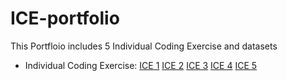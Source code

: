# ICE-portfolio
This Portfloio includes 5 Individual Coding Exercise and datasets
- Individual Coding Exercise: 
[ICE 1](https://github.com/KWangMark/ICE-portfolio/blob/main/ICE1.ipynb)
[ICE 2](https://github.com/KWangMark/ICE-portfolio/blob/main/ICE2%20v2.ipynb) 
[ICE 3](https://github.com/KWangMark/ICE-portfolio/blob/main/ICE%203%20.ipynb)
[ICE 4](https://github.com/KWangMark/ICE-portfolio/blob/main/ICE%204.ipynb)
[ICE 5](https://github.com/KWangMark/ICE-portfolio/blob/main/ICE5.ipynb) 

